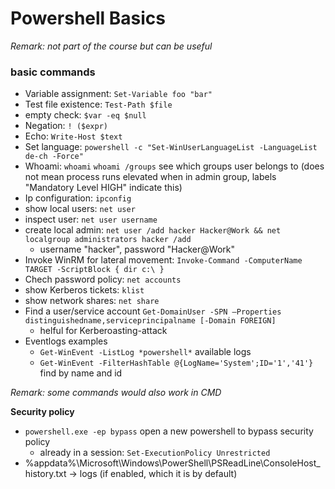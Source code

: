 # Powershell Basics

*Remark: not part of the course but can be useful*


### basic commands
- Variable assignment: `Set-Variable foo "bar"`
- Test file existence: `Test-Path $file`
- empty check: `$var -eq $null`
- Negation: `! ($expr)`
- Echo: `Write-Host $text`
- Set language: `powershell -c "Set-WinUserLanguageList -LanguageList de-ch -Force"`
- Whoami: `whoami`
    `whoami /groups` see which groups user belongs to (does not mean process runs elevated when in admin group, labels "Mandatory Level HIGH" indicate this)
- Ip configuration: `ipconfig`
- show local users: `net user`
- inspect user: `net user username`
- create local admin: `net user /add hacker Hacker@Work && net localgroup administrators hacker /add`
    - username "hacker", password "Hacker@Work"
- Invoke WinRM for lateral movement: `Invoke-Command -ComputerName TARGET -ScriptBlock { dir c:\ }`
- Chech password policy: `net accounts`
- show Kerberos tickets: `klist`
- show network shares: `net share`
- Find a user/service account `Get-DomainUser -SPN –Properties distinguishedname,serviceprincipalname [-Domain FOREIGN]`
    - helful for Kerberoasting-attack
- Eventlogs examples
    - `Get-WinEvent -ListLog *powershell*` available logs 
    - `Get-WinEvent -FilterHashTable @{LogName='System';ID='1','41'}` find by name and id

*Remark: some commands would also work in CMD*

**Security policy**
- `powershell.exe -ep bypass`  open a new powershell to bypass security policy
    - already in a session: `Set-ExecutionPolicy Unrestricted`
- %appdata%\Microsoft\Windows\PowerShell\PSReadLine\ConsoleHost_history.txt  -> logs (if enabled, which it is by default)


